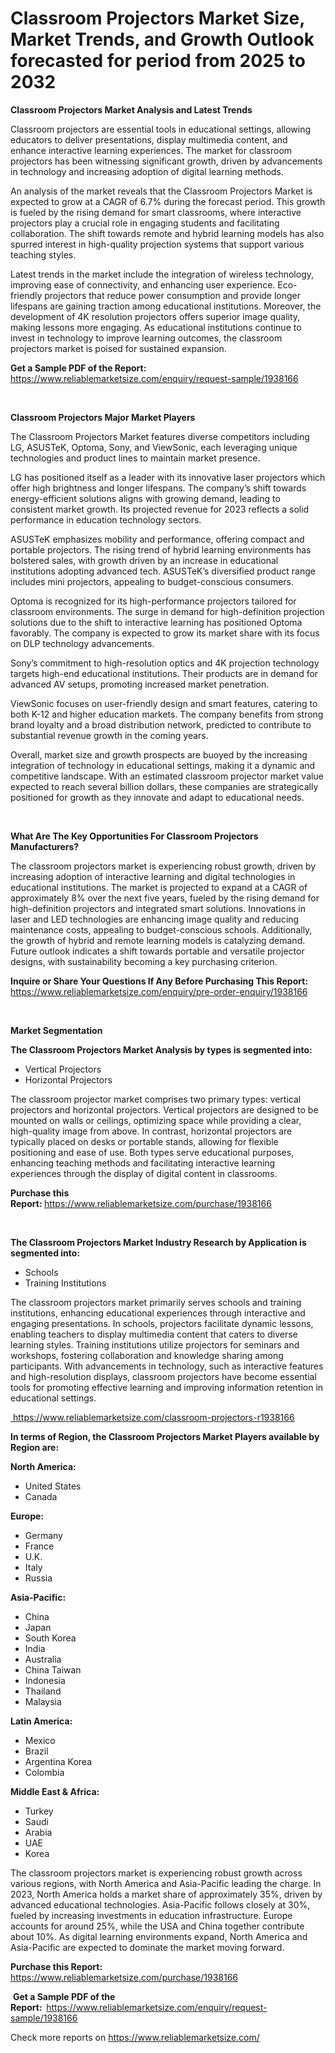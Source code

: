 <p><h1>Classroom Projectors Market Size, Market Trends, and Growth Outlook forecasted for period from 2025 to 2032</h1></p><p><strong>Classroom Projectors Market Analysis and Latest Trends</strong></p>
<p><p>Classroom projectors are essential tools in educational settings, allowing educators to deliver presentations, display multimedia content, and enhance interactive learning experiences. The market for classroom projectors has been witnessing significant growth, driven by advancements in technology and increasing adoption of digital learning methods. </p><p>An analysis of the market reveals that the Classroom Projectors Market is expected to grow at a CAGR of 6.7% during the forecast period. This growth is fueled by the rising demand for smart classrooms, where interactive projectors play a crucial role in engaging students and facilitating collaboration. The shift towards remote and hybrid learning models has also spurred interest in high-quality projection systems that support various teaching styles.</p><p>Latest trends in the market include the integration of wireless technology, improving ease of connectivity, and enhancing user experience. Eco-friendly projectors that reduce power consumption and provide longer lifespans are gaining traction among educational institutions. Moreover, the development of 4K resolution projectors offers superior image quality, making lessons more engaging. As educational institutions continue to invest in technology to improve learning outcomes, the classroom projectors market is poised for sustained expansion.</p></p>
<p><strong>Get a Sample PDF of the Report:&nbsp;</strong> <a href="https://www.reliablemarketsize.com/enquiry/request-sample/1938166?utm_campaign=3348&utm_medium=2&utm_source=Github&utm_content=ia&utm_term=10042025&utm_id=classroom-projectors">https://www.reliablemarketsize.com/enquiry/request-sample/1938166</a></p>
<p>&nbsp;</p>
<p><strong>Classroom Projectors Major Market Players</strong></p>
<p><p>The Classroom Projectors Market features diverse competitors including LG, ASUSTeK, Optoma, Sony, and ViewSonic, each leveraging unique technologies and product lines to maintain market presence.</p><p>LG has positioned itself as a leader with its innovative laser projectors which offer high brightness and longer lifespans. The company’s shift towards energy-efficient solutions aligns with growing demand, leading to consistent market growth. Its projected revenue for 2023 reflects a solid performance in education technology sectors.</p><p>ASUSTeK emphasizes mobility and performance, offering compact and portable projectors. The rising trend of hybrid learning environments has bolstered sales, with growth driven by an increase in educational institutions adopting advanced tech. ASUSTeK’s diversified product range includes mini projectors, appealing to budget-conscious consumers.</p><p>Optoma is recognized for its high-performance projectors tailored for classroom environments. The surge in demand for high-definition projection solutions due to the shift to interactive learning has positioned Optoma favorably. The company is expected to grow its market share with its focus on DLP technology advancements.</p><p>Sony’s commitment to high-resolution optics and 4K projection technology targets high-end educational institutions. Their products are in demand for advanced AV setups, promoting increased market penetration.</p><p>ViewSonic focuses on user-friendly design and smart features, catering to both K-12 and higher education markets. The company benefits from strong brand loyalty and a broad distribution network, predicted to contribute to substantial revenue growth in the coming years.</p><p>Overall, market size and growth prospects are buoyed by the increasing integration of technology in educational settings, making it a dynamic and competitive landscape. With an estimated classroom projector market value expected to reach several billion dollars, these companies are strategically positioned for growth as they innovate and adapt to educational needs.</p></p>
<p>&nbsp;</p>
<p><strong>What Are The Key Opportunities For Classroom Projectors Manufacturers?</strong></p>
<p><p>The classroom projectors market is experiencing robust growth, driven by increasing adoption of interactive learning and digital technologies in educational institutions. The market is projected to expand at a CAGR of approximately 8% over the next five years, fueled by the rising demand for high-definition projectors and integrated smart solutions. Innovations in laser and LED technologies are enhancing image quality and reducing maintenance costs, appealing to budget-conscious schools. Additionally, the growth of hybrid and remote learning models is catalyzing demand. Future outlook indicates a shift towards portable and versatile projector designs, with sustainability becoming a key purchasing criterion.</p></p>
<p><strong>Inquire or Share Your Questions If Any Before Purchasing This Report:</strong> <a href="https://www.reliablemarketsize.com/enquiry/pre-order-enquiry/1938166?utm_campaign=3348&utm_medium=2&utm_source=Github&utm_content=ia&utm_term=10042025&utm_id=classroom-projectors">https://www.reliablemarketsize.com/enquiry/pre-order-enquiry/1938166</a></p>
<p>&nbsp;</p>
<p><strong>Market Segmentation</strong></p>
<p><strong>The Classroom Projectors Market Analysis by types is segmented into:</strong></p>
<p><ul><li>Vertical Projectors</li><li>Horizontal Projectors</li></ul></p>
<p><p>The classroom projector market comprises two primary types: vertical projectors and horizontal projectors. Vertical projectors are designed to be mounted on walls or ceilings, optimizing space while providing a clear, high-quality image from above. In contrast, horizontal projectors are typically placed on desks or portable stands, allowing for flexible positioning and ease of use. Both types serve educational purposes, enhancing teaching methods and facilitating interactive learning experiences through the display of digital content in classrooms.</p></p>
<p><strong>Purchase this Report:&nbsp;</strong><a href="https://www.reliablemarketsize.com/purchase/1938166?utm_campaign=3348&utm_medium=2&utm_source=Github&utm_content=ia&utm_term=10042025&utm_id=classroom-projectors">https://www.reliablemarketsize.com/purchase/1938166</a></p>
<p>&nbsp;</p>
<p><strong>The Classroom Projectors Market Industry Research by Application is segmented into:</strong></p>
<p><ul><li>Schools</li><li>Training Institutions</li></ul></p>
<p><p>The classroom projectors market primarily serves schools and training institutions, enhancing educational experiences through interactive and engaging presentations. In schools, projectors facilitate dynamic lessons, enabling teachers to display multimedia content that caters to diverse learning styles. Training institutions utilize projectors for seminars and workshops, fostering collaboration and knowledge sharing among participants. With advancements in technology, such as interactive features and high-resolution displays, classroom projectors have become essential tools for promoting effective learning and improving information retention in educational settings.</p></p>
<p><a href="https://www.reliablemarketsize.com/classroom-projectors-r1938166?utm_campaign=3348&utm_medium=2&utm_source=Github&utm_content=ia&utm_term=10042025&utm_id=classroom-projectors">&nbsp;https://www.reliablemarketsize.com/classroom-projectors-r1938166</a></p>
<p><strong>In terms of Region, the Classroom Projectors Market Players available by Region are:</strong></p>
<p>
    <p> <strong> North America: </strong>
        <ul>
            <li>United States</li>
            <li>Canada</li>
        </ul>
        </p> 
    <p> <strong> Europe: </strong>
        <ul>
            <li>Germany</li>
            <li>France</li>
            <li>U.K.</li>
            <li>Italy</li>
            <li>Russia</li>
        </ul>
        </p> 
    <p> <strong> Asia-Pacific: </strong>
        <ul>
            <li>China</li>
            <li>Japan</li>
            <li>South Korea</li>
            <li>India</li>
            <li>Australia</li>
            <li>China Taiwan</li>
            <li>Indonesia</li>
            <li>Thailand</li>
            <li>Malaysia</li>
        </ul>
        </p> 
    <p> <strong> Latin America: </strong>
        <ul>
            <li>Mexico</li>
            <li>Brazil</li>
            <li>Argentina Korea</li>
            <li>Colombia</li>
        </ul>
        </p> 
    <p> <strong> Middle East & Africa: </strong>
        <ul>
            <li>Turkey</li>
            <li>Saudi</li>
            <li>Arabia</li>
            <li>UAE</li>
            <li>Korea</li>
        </ul>
    </p>
    </p>
<p><p>The classroom projectors market is experiencing robust growth across various regions, with North America and Asia-Pacific leading the charge. In 2023, North America holds a market share of approximately 35%, driven by advanced educational technologies. Asia-Pacific follows closely at 30%, fueled by increasing investments in education infrastructure. Europe accounts for around 25%, while the USA and China together contribute about 10%. As digital learning environments expand, North America and Asia-Pacific are expected to dominate the market moving forward.</p></p>
<p><strong>Purchase this Report: </strong><a href="https://www.reliablemarketsize.com/purchase/1938166?utm_campaign=3348&utm_medium=2&utm_source=Github&utm_content=ia&utm_term=10042025&utm_id=classroom-projectors">https://www.reliablemarketsize.com/purchase/1938166</a></p>
<p>&nbsp;<strong>Get a Sample PDF of the Report:&nbsp;&nbsp;</strong><a href="https://www.reliablemarketsize.com/enquiry/request-sample/1938166?utm_campaign=3348&utm_medium=2&utm_source=Github&utm_content=ia&utm_term=10042025&utm_id=classroom-projectors">https://www.reliablemarketsize.com/enquiry/request-sample/1938166</a></p>
<p><strong></strong></p>
<p>Check more reports on <a href="https://www.reliablemarketsize.com/?utm_campaign=3348&utm_medium=2&utm_source=Github&utm_content=ia&utm_term=10042025&utm_id=classroom-projectors">https://www.reliablemarketsize.com/</a></p>